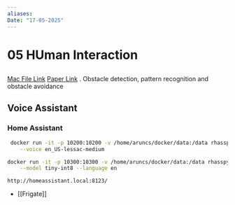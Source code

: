```yaml
---
aliases: 
Date: "17-05-2025"
---
```

# 05 HUman Interaction


## 
[Mac File Link](file:///Users/aruncs/Documents/AmritaOjectRecgRobot.pdf) [Paper Link](https://www.researchgate.net/publication/251892709_Object_recognition_and_obstacle_avoidance_robot) 
. Obstacle detection, pattern recognition and
obstacle avoidance

## Voice Assistant
### Home Assistant

```bash
 docker run -it -p 10200:10200 -v /home/aruncs/docker/data:/data rhasspy/wyoming-piper \
    --voice en_US-lessac-medium

docker run -it -p 10300:10300 -v /home/aruncs/docker/data:/data rhasspy/wyoming-whisper \
    --model tiny-int8 --language en

```
```
http://homeassistant.local:8123/
```

- [[Frigate]]